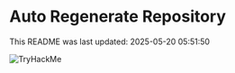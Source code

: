 # Auto Regenerate Repository

This README was last updated: 2025-05-20 05:51:50

 ![TryHackMe](https://tryhackme.com/badge/533634)